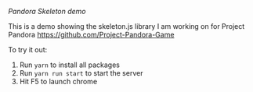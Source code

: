 *Pandora Skeleton demo*

This is a demo showing the skeleton.js library I am working on for Project Pandora
https://github.com/Project-Pandora-Game

To try it out:
1. Run `yarn` to install all packages
1. Run `yarn run start` to start the server
1. Hit F5 to launch chrome
